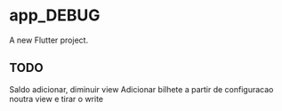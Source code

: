 # app_DEBUG

A new Flutter project.

## TODO

Saldo adicionar, diminuir view
Adicionar bilhete a partir de configuracao noutra view e tirar o write
